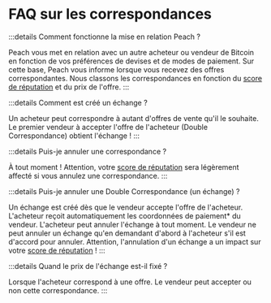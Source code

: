 # FAQ sur les correspondances

:::details Comment fonctionne la mise en relation Peach ?

Peach vous met en relation avec un autre acheteur ou vendeur de Bitcoin en fonction de vos préférences de devises et de modes de paiement.
Sur cette base, Peach vous informe lorsque vous recevez des offres correspondantes.
Nous classons les correspondances en fonction du [score de réputation](/faq/trading/#what-does-the-peach-score-mean) et du prix de l'offre.
:::

:::details Comment est créé un échange ?

Un acheteur peut correspondre à autant d'offres de vente qu'il le souhaite.
Le premier vendeur à accepter l'offre de l'acheteur (Double Correspondance) obtient l'échange !
:::

:::details Puis-je annuler une correspondance ?

À tout moment !
Attention, votre [score de réputation](/faq/trading/#what-does-the-peach-score-mean) sera légèrement affecté si vous annulez une correspondance.
:::

:::details Puis-je annuler une Double Correspondance (un échange) ?

Un échange est créé dès que le vendeur accepte l'offre de l'acheteur.
L'acheteur reçoit automatiquement les coordonnées de paiement\* du vendeur.
L'acheteur peut annuler l'échange à tout moment.
Le vendeur ne peut annuler un échange qu'en demandant d'abord à l'acheteur s'il est d'accord pour annuler.
Attention, l'annulation d'un échange a un impact sur votre [score de réputation](/faq/trading/#what-does-the-peach-score-mean) !
:::

:::details Quand le prix de l'échange est-il fixé ?

Lorsque l'acheteur correspond à une offre.
Le vendeur peut accepter ou non cette correspondance.
:::
